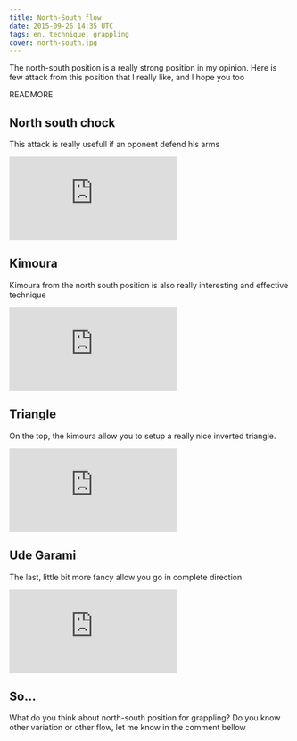```yaml
---
title: North-South flow
date: 2015-09-26 14:35 UTC
tags: en, technique, grappling
cover: north-south.jpg
---
```


The north-south position is a really strong position in my opinion. 
Here is few attack from this position that I really like, and I hope you too

READMORE

## North south chock

This attack is really usefull if an oponent defend his arms

<iframe src="https://www.youtube.com/embed/RkFHJHC58qc" frameborder="0" allowfullscreen></iframe>

## Kimoura

Kimoura from the north south position is also really interesting and effective technique

<iframe src="https://www.youtube.com/embed/yGwtq9wh-Yc" frameborder="0" allowfullscreen></iframe>

## Triangle

On the top, the kimoura allow you to setup a really nice inverted triangle.

<iframe src="https://www.youtube.com/embed/vsRc7FIXC2c" frameborder="0" allowfullscreen></iframe>

## Ude Garami

The last, little bit more fancy allow you go in complete direction

<iframe src="https://www.youtube.com/embed/aX8uDdHAxMA" frameborder="0" allowfullscreen></iframe>

## So...
What do you think about north-south position for grappling? Do you know other variation or other flow, let me know in the comment bellow
